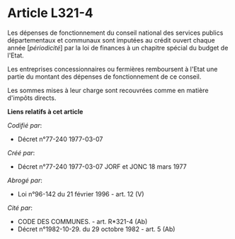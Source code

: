 # Article L321-4

Les dépenses de fonctionnement du conseil national des services publics départementaux et communaux sont imputées au crédit
ouvert chaque année [*périodicité*] par la loi de finances à un chapitre spécial du budget de l'Etat.

Les entreprises concessionnaires ou fermières remboursent à l'Etat une partie du montant des dépenses de fonctionnement de ce
conseil.

Les sommes mises à leur charge sont recouvrées comme en matière d'impôts directs.

**Liens relatifs à cet article**

_Codifié par_:

  - Décret n°77-240 1977-03-07

_Créé par_:

  - Décret n°77-240 1977-03-07 JORF et JONC 18 mars 1977

_Abrogé par_:

  - Loi n°96-142 du 21 février 1996 - art. 12 (V)

_Cité par_:

  - CODE DES COMMUNES. - art. R*321-4 (Ab)
  - Décret n°1982-10-29. du 29 octobre 1982 - art. 5 (Ab)
